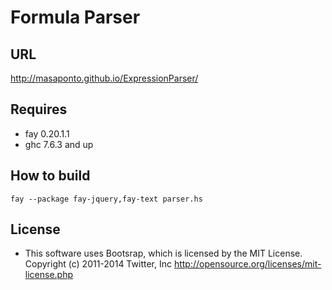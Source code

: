 # Formula Parser

## URL
http://masaponto.github.io/ExpressionParser/

## Requires
- fay 0.20.1.1
- ghc 7.6.3 and up

## How to build
```
fay --package fay-jquery,fay-text parser.hs
```

## License
- This software uses Bootsrap, which is licensed by the MIT License.
Copyright (c) 2011-2014 Twitter, Inc
http://opensource.org/licenses/mit-license.php